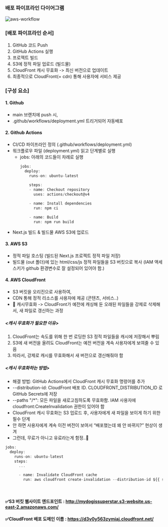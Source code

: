 ### 배포 파이프라인 다이어그램

![aws-workflow](https://github.com/user-attachments/assets/c6923be3-7644-4c8b-aac0-875c8983085e)

### [배포 파이프라인 순서]
1. GitHub 코드 Push
2. GitHub Actions 실행
3. 프로젝트 빌드
4. S3에 정적 파일 업로드 (빌드물)
5. CloudFront 캐시 무효화 -> 최신 버전으로 업데이트
6. 최종적으로 CloudFront(= cdn) 통해 사용자에 서비스 제공
   
### [구성 요소]
#### 1. Github
- main 브랜치에 push 시,
- .github/workflows/deployment.yml 트리거되어 자동배포

#### 2. Github Actions
- CI/CD 파이프라인 정의 (.github/workflows/deployment.yml)
- 워크플로우 파일 (deployment.yml) 읽고 단계별로 실행
  - jobs: 아래의 코드들이 차례로 실행
    ```js
    jobs:
      deploy:
        runs-on: ubuntu-latest
        
        steps:
        - name: Checkout repository
          uses: actions/checkout@v4
    
        - name: Install dependencies
          run: npm ci
    
        - name: Build
          run: npm run build
    ```
- Next.js 빌드 & 빌드물 AWS S3에 업로드

#### 3. AWS S3
- 정적 파일 호스팅 (빌드된 Next.js 프로젝트 정적 파일 저장)
- 빌드물 (out 폴더)에 있는 html/css/js 정적 파일들을 S3 버킷으로 복사 (IAM 액세스키가 github 환경변수로 잘 설정되어 있어야 함.)

#### 4. AWS CloudFront
- S3 버킷을 오리진으로 사용하여,
- CDN 통해 정적 리소스를 사용자에 제공 (콘텐츠, 서비스..)
- 📍 캐시무효화 -> CloudFront가 예전에 캐싱해 둔 오래된 파일들을 강제로 삭제해서, 새 파일로 갱신하는 과정

##### <캐시 무효화가 필요한 이유>
1. CloudFront는 속도를 위해 한 번 로딩한 S3 정적 파일들을 캐시에 저장해서 뿌림
2. S3에 새 버전을 올려도 CloudFront는 예전 버전을 계속 사용자에게 보여줄 수 있음
3. 따라서, 강제로 캐시를 무효화해서 새 버전으로 갱신해줘야 함<br/>
##### <캐시 무효화하는 방법>
- 해결 방법: GitHub Actions에서 CloudFront 캐시 무효화 명령어를 추가
- --distribution-id: CloudFront 배포 ID. CLOUDFRONT_DISTRIBUTION_ID 로 GitHub Secrets에 저장
- --paths "/*": 모든 파일을 새로고침하도록 무효화함. IAM 사용자에 cloudfront:CreateInvalidation 권한이 있어야 함
- CloudFront 캐시 무효화는 S3 업로드 후, 사용자에게 새 파일을 보이게 하기 위한 필수 단계
- 안 하면 사용자에게 계속 이전 버전이 보여서 “배포했는데 왜 안 바뀌지?” 현상이 생겨
- 그런데, 무료가 아니고 유료라는게 함정..🥲
```js
jobs:
  deploy:
    runs-on: ubuntu-latest
    steps:
      ...

      - name: Invalidate CloudFront cache
        run: aws cloudfront create-invalidation --distribution-id ${{ secrets.CLOUDFRONT_DISTRIBUTION_ID }} --paths "/*"

```  
<br/>
  
#### ✅S3 버킷 웹사이트 엔드포인트 : http://mydogissuperstar.s3-website.us-east-2.amazonaws.com/
#### ✅CloudFront 배포 도메인 이름 : https://d3v0y563zymiaj.cloudfront.net/
